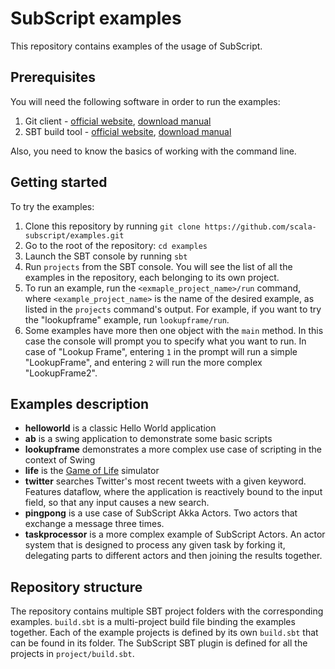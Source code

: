 # SubScript examples
This repository contains examples of the usage of SubScript.

## Prerequisites
You will need the following software in order to run the examples:

1. Git client - [official website](https://git-scm.com/), [download manual](https://git-scm.com/downloads)
2. SBT build tool - [official website](http://www.scala-sbt.org/), [download manual](http://www.scala-sbt.org/download.html)

Also, you need to know the basics of working with the command line.

## Getting started
To try the examples:

1. Clone this repository by running `git clone https://github.com/scala-subscript/examples.git`
2. Go to the root of the repository: `cd examples`
3. Launch the SBT console by running `sbt`
4. Run `projects` from the SBT console. You will see the list of all the examples in the repository, each belonging to its own project.
5. To run an example, run the `<exmaple_project_name>/run` command, where `<example_project_name>` is the name of the desired example, as listed in the `projects` command's output. For example, if you want to try the "lookupframe" example, run `lookupframe/run`.
6. Some examples have more then one object with the `main` method. In this case the console will prompt you to specify what you want to run. In case of "Lookup Frame", entering `1` in the prompt will run a simple "LookupFrame", and entering `2` will run the more complex "LookupFrame2".

## Examples description
- **helloworld** is a classic Hello World application
- **ab** is a swing application to demonstrate some basic scripts
- **lookupframe** demonstrates a more complex use case of scripting in the context of Swing
- **life** is the [Game of Life](https://en.wikipedia.org/wiki/Conway%27s_Game_of_Life) simulator
- **twitter** searches Twitter's most recent tweets with a given keyword. Features dataflow, where the application is reactively bound to the input field, so that any input causes a new search.
- **pingpong** is a use case of SubScript Akka Actors. Two actors that exchange a message three times.
- **taskprocessor** is a more complex example of SubScript Actors. An actor system that is designed to process any given task by forking it, delegating parts to different actors and then joining the results together.

## Repository structure
The repository contains multiple SBT project folders with the corresponding examples. `build.sbt` is a multi-project build file binding the examples together. Each of the example projects is defined by its own `build.sbt` that can be found in its folder. The SubScript SBT plugin is defined for all the projects in `project/build.sbt`.